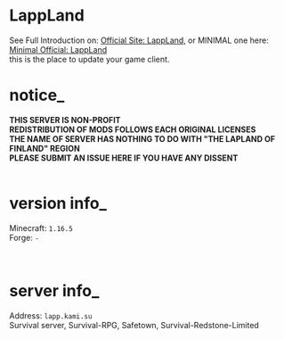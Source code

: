 # LappLand
See Full Introduction on: [Official Site: LappLand](https://corona.studio/lappland), or MINIMAL one here: [Minimal Official: LappLand](https://min.corona.studio/lapp)<br>
this is the place to update your game client.<br>
# notice_
**THIS SERVER IS NON-PROFIT**<br>
**REDISTRIBUTION OF MODS FOLLOWS EACH ORIGINAL LICENSES**<br>
**THE NAME OF SERVER HAS NOTHING TO DO WITH "THE LAPLAND OF FINLAND" REGION**<br>
**PLEASE SUBMIT AN ISSUE HERE IF YOU HAVE ANY DISSENT**<br><br>
# version info_
Minecraft: `1.16.5`<br>
Forge: `-`<br>

<br>

# server info_
Address: `lapp.kami.su` <br>
Survival server, Survival-RPG, Safetown, Survival-Redstone-Limited
